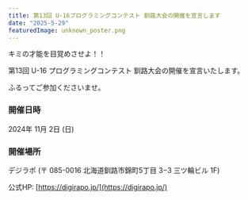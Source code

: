 ```yaml
---
title: 第13回 U-16プログラミングコンテスト 釧路大会の開催を宣言します
date: "2025-5-29"
featuredImage: unknown_poster.png
---
```


キミの才能を目覚めさせよ！！

第13回 U-16 プログラミングコンテスト 釧路大会の開催を宣言いたします。

ふるってご参加くださいませ。

### 開催日時

2024年 11月 2日 (日)

### 開催場所

デジラポ (〒 085-0016 北海道釧路市錦町5丁目 3−3 三ツ輪ビル 1F)

公式HP: [https://digirapo.jp/](https://digirapo.jp/)
